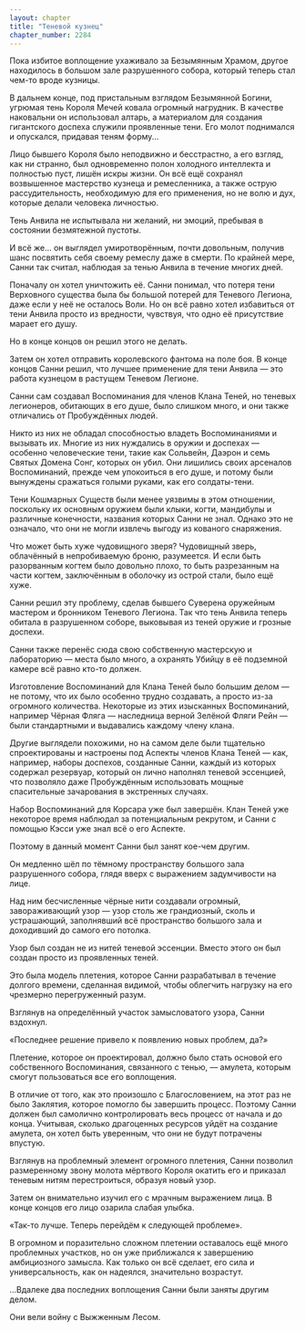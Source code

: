 ```yaml
---
layout: chapter
title: "Теневой кузнец"
chapter_number: 2284
---
```




Пока избитое воплощение ухаживало за Безымянным Храмом, другое находилось в большом зале разрушенного собора, который теперь стал чем-то вроде кузницы.

В дальнем конце, под пристальным взглядом Безымянной Богини, угрюмая тень Короля Мечей ковала огромный нагрудник. В качестве наковальни он использовал алтарь, а материалом для создания гигантского доспеха служили проявленные тени. Его молот поднимался и опускался, придавая теням форму...

Лицо бывшего Короля было неподвижно и бесстрастно, а его взгляд, как ни странно, был одновременно полон холодного интеллекта и полностью пуст, лишён искры жизни. Он всё ещё сохранял возвышенное мастерство кузнеца и ремесленника, а также острую рассудительность, необходимую для его применения, но не волю и дух, которые делали человека личностью.

Тень Анвила не испытывала ни желаний, ни эмоций, пребывая в состоянии безмятежной пустоты.

И всё же... он выглядел умиротворённым, почти довольным, получив шанс посвятить себя своему ремеслу даже в смерти. По крайней мере, Санни так считал, наблюдая за тенью Анвила в течение многих дней.

Поначалу он хотел уничтожить её. Санни понимал, что потеря тени Верховного существа была бы большой потерей для Теневого Легиона, даже если у неё не осталось Воли. Но он всё равно хотел избавиться от тени Анвила просто из вредности, чувствуя, что одно её присутствие марает его душу.

Но в конце концов он решил этого не делать.

Затем он хотел отправить королевского фантома на поле боя. В конце концов Санни решил, что лучшее применение для тени Анвила — это работа кузнецом в растущем Теневом Легионе.

Санни сам создавал Воспоминания для членов Клана Теней, но теневых легионеров, обитающих в его душе, было слишком много, и они также отличались от Пробуждённых людей.

Никто из них не обладал способностью владеть Воспоминаниями и вызывать их. Многие из них нуждались в оружии и доспехах — особенно человеческие тени, такие как Сольвейн, Даэрон и семь Святых Домена Сонг, которых он убил. Они лишились своих арсеналов Воспоминаний, прежде чем упокоиться в его душе, и потому были вынуждены сражаться голыми руками, как его солдаты-тени.

Тени Кошмарных Существ были менее уязвимы в этом отношении, поскольку их основным оружием были клыки, когти, мандибулы и различные конечности, названия которых Санни не знал. Однако это не означало, что они не могли извлечь выгоду из кованого снаряжения.

Что может быть хуже чудовищного зверя? Чудовищный зверь, облачённый в непробиваемую броню, разумеется. И если быть разорванным когтем было довольно плохо, то быть разрезанным на части когтем, заключённым в оболочку из острой стали, было ещё хуже.

Санни решил эту проблему, сделав бывшего Суверена оружейным мастером и бронником Теневого Легиона. Так что тень Анвила теперь обитала в разрушенном соборе, выковывая из теней оружие и грозные доспехи.

Санни также перенёс сюда свою собственную мастерскую и лабораторию — места было много, а охранять Убийцу в её подземной камере всё равно кто-то должен.

Изготовление Воспоминаний для Клана Теней было большим делом — не потому, что их было особенно трудно создавать, а просто из-за огромного количества. Некоторые из этих изысканных Воспоминаний, например Чёрная Фляга — наследница верной Зелёной Фляги Рейн — были стандартными и выдавались каждому члену клана.

Другие выглядели похожими, но на самом деле были тщательно спроектированы и настроены под Аспекты членов Клана Теней — как, например, наборы доспехов, созданные Санни, каждый из которых содержал резервуар, который он лично наполнял теневой эссенцией, что позволяло даже Пробуждённым использовать мощные спасительные зачарования в экстренных случаях.

Набор Воспоминаний для Корсара уже был завершён. Клан Теней уже некоторое время наблюдал за потенциальным рекрутом, и Санни с помощью Кэсси уже знал всё о его Аспекте.

Поэтому в данный момент Санни был занят кое-чем другим.

Он медленно шёл по тёмному пространству большого зала разрушенного собора, глядя вверх с выражением задумчивости на лице.

Над ним бесчисленные чёрные нити создавали огромный, завораживающий узор — узор столь же грандиозный, сколь и устрашающий, заполнявший всё пространство большого зала и доходивший до самого его потолка.

Узор был создан не из нитей теневой эссенции. Вместо этого он был создан просто из проявленных теней.

Это была модель плетения, которое Санни разрабатывал в течение долгого времени, сделанная видимой, чтобы облегчить нагрузку на его чрезмерно перегруженный разум.

Взглянув на определённый участок замысловатого узора, Санни вздохнул.

«Последнее решение привело к появлению новых проблем, да?»

Плетение, которое он проектировал, должно было стать основой его собственного Воспоминания, связанного с тенью, — амулета, которым смогут пользоваться все его воплощения.

В отличие от того, как это произошло с Благословением, на этот раз не было Заклятия, которое помогло бы завершить процесс. Поэтому Санни должен был самолично контролировать весь процесс от начала и до конца. Учитывая, сколько драгоценных ресурсов уйдёт на создание амулета, он хотел быть уверенным, что они не будут потрачены впустую.

Взглянув на проблемный элемент огромного плетения, Санни позволил размеренному звону молота мёртвого Короля окатить его и приказал теневым нитям перестроиться, образуя новый узор.

Затем он внимательно изучил его с мрачным выражением лица. В конце концов его лицо озарила слабая улыбка.

«Так-то лучше. Теперь перейдём к следующей проблеме».

В огромном и поразительно сложном плетении оставалось ещё много проблемных участков, но он уже приближался к завершению амбициозного замысла. Как только он всё сделает, его сила и универсальность, как он надеялся, значительно возрастут.

...Вдалеке два последних воплощения Санни были заняты другим делом.

Они вели войну с Выжженным Лесом.

